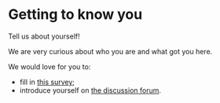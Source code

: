 # Getting to know you

Tell us about yourself!

We are very curious about who you are and what got you here.

We would love for you to:

- fill in [this survey][intro-survey];
- introduce yourself on [the discussion forum][intro-forum].

[intro-forum]: https://courses.edx.org/courses/course-v1:ETHx+DT-01x+1T2021/discussion/forum/course/threads/604cf4b5e1362904a7b15897
[intro-survey]: https://docs.google.com/forms/d/e/1FAIpQLSdQPbs_ZgIJvwyR85tICxGv-hYJkE_KINcI2cg_bhhykLgmJA/viewform?usp=sf_link
